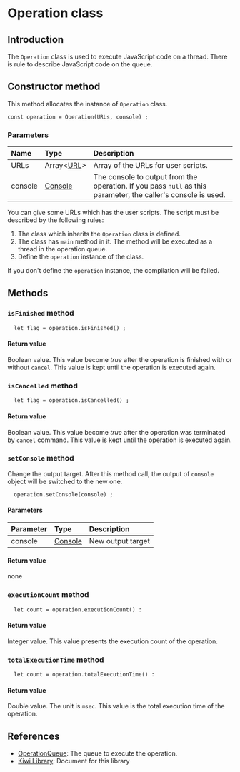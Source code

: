 # Operation class

## Introduction
The `Operation` class is used to execute JavaScript code on a thread.
There is rule to describe JavaScript code on the queue.

## Constructor method
This method allocates the instance of `Operation` class.
````
const operation = Operation(URLs, console) ;
````

### Parameters
|Name   |Type                  |Description                     |
|:---   |:---                  |:---                            |
|URLs    |Array<[URL](https://github.com/steelwheels/KiwiScript/blob/master/KiwiLibrary/Document/Class/URL.md)> | Array of the URLs for user scripts. |
|console |[Console](https://github.com/steelwheels/KiwiScript/blob/master/KiwiLibrary/Document/Class/Console.md) | The console to output from the operation. If you pass `null` as this parameter, the caller's console is used. |

You can give some URLs which has the user scripts.
The script must be described by the following rules:

1. The class which inherits the `Operation` class is defined.
2. The class has `main` method in it. The method will be executed as a thread in the operation queue.
3. Define the `operation` instance of the class.

If you don't define the `operation` instance, the compilation will be failed.

## Methods
### `isFinished` method
````
  let flag = operation.isFinished() ;
````

#### Return value
Boolean value. This value become *true* after the operation is finished with or without `cancel`.
This value is kept until the operation is executed again.

### `isCancelled` method
````
  let flag = operation.isCancelled() ;
````

#### Return value
Boolean value. This value become *true* after the operation was terminated by `cancel` command.
This value is kept until the operation is executed again.

### `setConsole` method
Change the output target. After this method call, the output of `console` object will be switched to the new one.
````
  operation.setConsole(console) ;
````

#### Parameters
|Parameter    |Type   |Description                    |
|:---         |:---   |:---                           |
|console      |[Console](https://github.com/steelwheels/KiwiScript/blob/master/KiwiLibrary/Document/Class/Console.md) |New output target             |

#### Return value
none

### `executionCount` method
````
  let count = operation.executionCount() :
````

#### Return value
Integer value. This value presents the execution count of the operation.

### `totalExecutionTime` method
````
  let count = operation.totalExecutionTime() :
````

#### Return value
Double value. The unit is `msec`.
This value is the total execution time of the operation.

## References
* [OperationQueue](https://github.com/steelwheels/KiwiScript/blob/master/KiwiLibrary/Document/Class/OperationQueue.md): The queue to execute the operation.
* [Kiwi Library](https://github.com/steelwheels/KiwiScript/blob/master/KiwiLibrary/Document/Library.md): Document for this library
